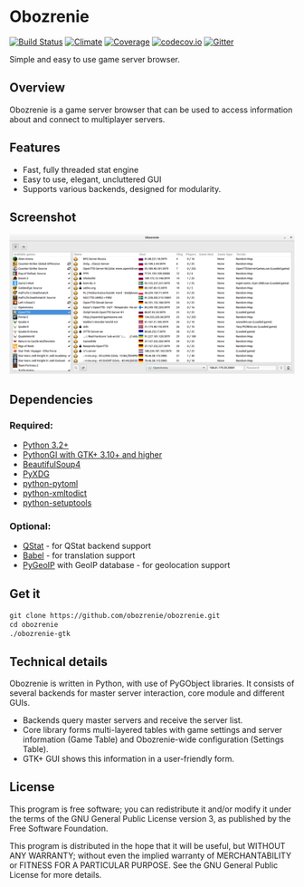 # Obozrenie

[![Build Status](https://travis-ci.org/obozrenie/obozrenie.svg)](https://travis-ci.org/obozrenie/obozrenie)
[![Climate](https://codeclimate.com/github/obozrenie/obozrenie/badges/gpa.svg)](https://codeclimate.com/github/obozrenie/obozrenie)
[![Coverage](https://codeclimate.com/github/obozrenie/obozrenie/badges/coverage.svg)](https://codeclimate.com/github/obozrenie/obozrenie)
[![codecov.io](https://codecov.io/github/obozrenie/obozrenie/coverage.svg?branch=master)](https://codecov.io/github/obozrenie/obozrenie?branch=master)
[![Gitter](https://badges.gitter.im/Join%20Chat.svg)](https://gitter.im/obozrenie/obozrenie?utm_source=badge&utm_medium=badge&utm_campaign=pr-badge&utm_content=badge)

Simple and easy to use game server browser.

## Overview
Obozrenie is a game server browser that can be used to access information about and connect to multiplayer servers.

## Features
- Fast, fully threaded stat engine
- Easy to use, elegant, uncluttered GUI
- Supports various backends, designed for modularity.

## Screenshot
![](screenshot.png)

## Dependencies
### Required:
- [Python 3.2+](https://python.org)
- [PythonGI with GTK+ 3.10+ and higher](https://wiki.gnome.org/Projects/PyGObject)
- [BeautifulSoup4](http://crummy.com/software/BeautifulSoup)
- [PyXDG](http://freedesktop.org/Software/pyxdg)
- [python-pytoml](https://github.com/avakar/pytoml)
- [python-xmltodict](https://github.com/martinblech/xmltodict)
- [python-setuptools](http://pypi.python.org/pypi/setuptools)

### Optional:
- [QStat](https://github.com/multiplay/qstat) - for QStat backend support
- [Babel](http://babel.pocoo.org) - for translation support
- [PyGeoIP](https://github.com/appliedsec/pygeoip) with GeoIP database - for geolocation support

## Get it
    git clone https://github.com/obozrenie/obozrenie.git
    cd obozrenie
    ./obozrenie-gtk

## Technical details
Obozrenie is written in Python, with use of PyGObject libraries. It consists of several backends for master server interaction, core module and different GUIs.

* Backends query master servers and receive the server list.
* Core library forms multi-layered tables with game settings and server information (Game Table) and Obozrenie-wide configuration (Settings Table).
* GTK+ GUI shows this information in a user-friendly form.

## License
This program is free software; you can redistribute it and/or modify it under the terms of the GNU General Public License version 3, as published by the Free Software Foundation.

This program is distributed in the hope that it will be useful, but WITHOUT ANY WARRANTY; without even the implied warranty of MERCHANTABILITY or FITNESS FOR A PARTICULAR PURPOSE. See the GNU General Public License for more details.
